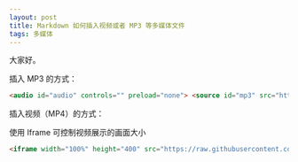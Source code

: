 ```yaml
---
layout: post
title: Markdown 如何插入视频或者 MP3 等多媒体文件
tags: 多媒体
---
```


大家好。

插入 MP3 的方式：

```html
<audio id="audio" controls="" preload="none"> <source id="mp3" src="https://raw.githubusercontent.com/ZhuPeng/pic/master/images/Adventures.mp3"> </audio>
```



插入视频（MP4）的方式：

使用 Iframe 可控制视频展示的画面大小

```html
<iframe width="100%" height="400" src="https://raw.githubusercontent.com/ZhuPeng/pic/master/images/flourish.charts.race.mp4" frameborder="0" allowfullscreen></iframe>
```